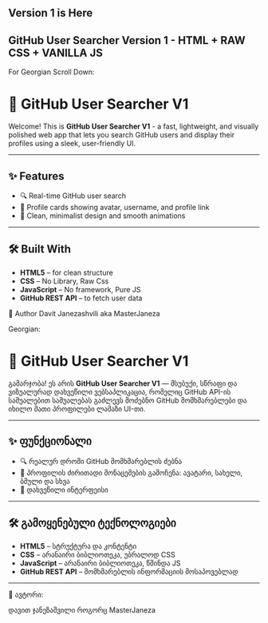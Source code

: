 ## Version 1 is Here

## GitHub User Searcher Version 1 - HTML + RAW CSS + VANILLA JS

For Georgian Scroll Down:

# 🚀 GitHub User Searcher V1

Welcome! This is **GitHub User Searcher V1** - a fast, lightweight, and visually polished web app that lets you search GitHub users and display their profiles using a sleek, user-friendly UI.

---

## ✨ Features

- 🔍 Real-time GitHub user search
- 👤 Profile cards showing avatar, username, and profile link
- 🎨 Clean, minimalist design and smooth animations

---

## 🛠 Built With

- **HTML5** – for clean structure
- **CSS** – No Library, Raw Css
- **JavaScript** – No framework, Pure JS
- **GitHub REST API** – to fetch user data

🤝 Author
 Davit Janezashvili aka MasterJaneza




Georgian:


# 🚀 GitHub User Searcher V1

გამარჯობა! ეს არის **GitHub User Searcher V1** — მსუბუქი, სწრაფი და ვიზუალურად დახვეწილი ვებსაპლიკაცია, რომელიც GitHub API-ის საშუალებით საშუალებას გაძლევს მოძებნო GitHub მომხმარებლები და იხილო მათი პროფილები ლამაზი UI-თი.

---

## ✨ ფუნქციონალი

- 🔍 რეალურ დროში GitHub მომხმარებლის ძებნა
- 👤 პროფილის ძირითადი მონაცემების გამოჩენა: ავატარი, სახელი, ბმული და სხვა
- 🎨 დახვეწილი ინტერფეისი

---

## 🛠 გამოყენებული ტექნოლოგიები

- **HTML5** – სტრუქტურა და კონტენტი
- **CSS** – არანაირი ბიბლიოთეკა, უბრალოდ CSS
- **JavaScript** – არანაირი ბიბლიოთეკა, წმინდა JS
- **GitHub REST API** – მომხმარებლის ინფორმაციის მოსაპოვებლად


---

🤝 ავტორი:

დავით ჯანეზაშვილი როგორც MasterJaneza
